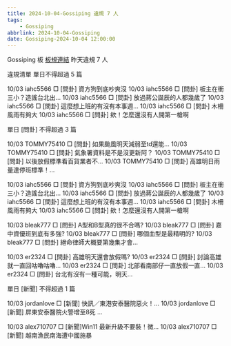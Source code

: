 ```yaml
---
title: 2024-10-04-Gossiping 違規 7 人
tags:
    - Gossiping
abbrlink: 2024-10-04-Gossiping
date: Gossiping-2024-10-04 12:00:00
---
```

Gossiping 板 [板規連結](https://www.ptt.cc/bbs/Gossiping/M.1637425085.A.07D.html)
昨天違規 7 人
<!-- more -->

違規清單
單日不得超過 5 篇

10/03 iahc5566 □ [問卦] 資方狗到底吵爽沒
10/03 iahc5566 □ [問卦] 板主在衝三小？造謠台北出…
10/03 iahc5566 □ [問卦] 放過蔣公誕辰的人都幾歲了
10/03 iahc5566 □ [問卦] 這麼想上班的有沒有本事週…
10/03 iahc5566 □ [問卦] 木柵風雨有夠大
10/03 iahc5566 □ [問卦] 欸！怎麼還沒有人開第一槍啊

單日 [問卦] 不得超過 3 篇

10/03 TOMMY75410 □ [問卦] 如果颱風明天減弱至td還能…
10/03 TOMMY75410 □ [問卦] 氣象署資料是不是沒更新阿？
10/03 TOMMY75410 □ [問卦] 以後放假標準看百貨業者不…
10/03 TOMMY75410 □ [問卦] 高雄明日雨量達停班標準！…

10/03 iahc5566 □ [問卦] 資方狗到底吵爽沒
10/03 iahc5566 □ [問卦] 板主在衝三小？造謠台北出…
10/03 iahc5566 □ [問卦] 放過蔣公誕辰的人都幾歲了
10/03 iahc5566 □ [問卦] 這麼想上班的有沒有本事週…
10/03 iahc5566 □ [問卦] 木柵風雨有夠大
10/03 iahc5566 □ [問卦] 欸！怎麼還沒有人開第一槍啊

10/03 bleak777 □ [問卦] A型和B型真的很不合嗎?
10/03 bleak777 □ [問卦] 嘉中資優班到底有多強?
10/03 bleak777 □ [問卦] 哪個血型是最精明的?
10/03 bleak777 □ [問卦] 絕命律師大概要第幾集才會…

10/03 er2324 □ [問卦] 高雄明天還會放假嗎?
10/03 er2324 □ [問卦] 討論高雄就一直回咕嚕咕嚕…
10/03 er2324 □ [問卦] 北部看南部仔一直放假一直…
10/03 er2324 □ [問卦] 台北有沒有一種可能，明天…

單日 [新聞] 不得超過 1 篇

10/03 jordanlove □ [新聞] 快訊／東港安泰醫院惡火！…
10/03 jordanlove □ [新聞] 屏東安泰醫院火警增至8死 …

10/03 alex710707 □ [新聞]Win11 最新升級不要裝！微…
10/03 alex710707 □ [新聞] 越南漁民南海遭中國施暴